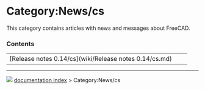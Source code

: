 # Category:News/cs
This category contains articles with news and messages about FreeCAD.

### Contents

|     |     |     |
| --- | --- | --- |
| [Release notes 0.14/cs](wiki/Release notes 0.14/cs.md) |



---
![](images/Right_arrow.png) [documentation index](../README.md) > Category:News/cs
